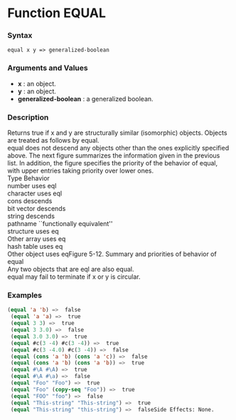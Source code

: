 <!-- Generated on 05/10/2020 by https://github.com/anto2oo/clhs-evolved -->

# Function EQUAL

### Syntax
`equal x y => generalized-boolean`  


### Arguments and Values
- **x** : an object.   
- **y** : an object.   
- **generalized-boolean** : a generalized boolean.   


### Description
Returns true if x and y are structurally similar (isomorphic) objects. Objects are treated as follows by equal.  
 equal does not descend any objects other than the ones explicitly specified above. The next figure summarizes the information given in the previous list. In addition, the figure specifies the priority of the behavior of equal, with upper entries taking priority over lower ones.  
Type          Behavior                       
number        uses eql                       
character     uses eql                       
cons          descends                       
bit vector    descends                       
string        descends                       
pathname      ``functionally equivalent''    
structure     uses eq                        
Other array   uses eq                        
hash table    uses eq                        
Other object  uses eqFigure 5-12.  Summary and priorities of behavior of equal  
Any two objects that are eql are also equal.  
equal may fail to terminate if x or y is circular.



### Examples
```lisp 
(equal 'a 'b) =>  false
 (equal 'a 'a) =>  true
 (equal 3 3) =>  true
 (equal 3 3.0) =>  false
 (equal 3.0 3.0) =>  true
 (equal #c(3 -4) #c(3 -4)) =>  true
 (equal #c(3 -4.0) #c(3 -4)) =>  false
 (equal (cons 'a 'b) (cons 'a 'c)) =>  false
 (equal (cons 'a 'b) (cons 'a 'b)) =>  true
 (equal #\A #\A) =>  true
 (equal #\A #\a) =>  false
 (equal "Foo" "Foo") =>  true
 (equal "Foo" (copy-seq "Foo")) =>  true
 (equal "FOO" "foo") =>  false
 (equal "This-string" "This-string") =>  true
 (equal "This-string" "this-string") =>  falseSide Effects: None.
```
